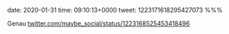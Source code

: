 date: 2020-01-31
time: 09:10:13+0000
tweet: 1223171618295427073
%%%

Genau [twitter.com/maybe\_social/status/1223168525453418496](https://twitter.com/maybe_social/status/1223168525453418496)
